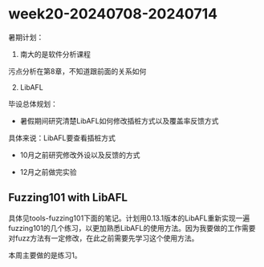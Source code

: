 # week20-20240708-20240714

暑期计划：

1. 南大的是软件分析课程

污点分析在第8章，不知道跟前面的关系如何

2. LibAFL


毕设总体规划：

+ 暑假期间研究清楚LibAFL如何修改插桩方式以及覆盖率反馈方式

具体来说：LibAFL要查看插桩方式

+ 10月之前研究修改外设以及反馈的方式

+ 12月之前做完实验



## Fuzzing101 with LibAFL

具体见tools-fuzzing101下面的笔记。计划用0.13.1版本的LibAFL重新实现一遍fuzzing101的几个练习，以更加熟悉LibAFL的使用方法。因为我要做的工作需要对fuzz方法有一定修改，在此之前需要先学习这个使用方法。

本周主要做的是练习1。